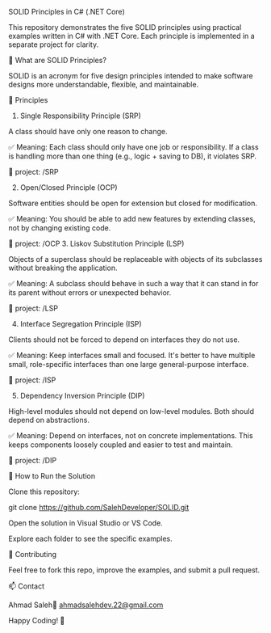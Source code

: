 SOLID Principles in C# (.NET Core)

This repository demonstrates the five SOLID principles using practical examples written in C# with .NET Core. Each principle is implemented in a separate project for clarity.

📌 What are SOLID Principles?

SOLID is an acronym for five design principles intended to make software designs more understandable, flexible, and maintainable.

🧱 Principles

1. Single Responsibility Principle (SRP)

A class should have only one reason to change.

✅ Meaning: Each class should only have one job or responsibility. If a class is handling more than one thing (e.g., logic + saving to DB), it violates SRP.

📁 project: /SRP

2. Open/Closed Principle (OCP)

Software entities should be open for extension but closed for modification.

✅ Meaning: You should be able to add new features by extending classes, not by changing existing code.

📁 project: /OCP
3. Liskov Substitution Principle (LSP)

Objects of a superclass should be replaceable with objects of its subclasses without breaking the application.

✅ Meaning: A subclass should behave in such a way that it can stand in for its parent without errors or unexpected behavior.

📁 project: /LSP

4. Interface Segregation Principle (ISP)

Clients should not be forced to depend on interfaces they do not use.

✅ Meaning: Keep interfaces small and focused. It's better to have multiple small, role-specific interfaces than one large general-purpose interface.

📁 project: /ISP

5. Dependency Inversion Principle (DIP)

High-level modules should not depend on low-level modules. Both should depend on abstractions.

✅ Meaning: Depend on interfaces, not on concrete implementations. This keeps components loosely coupled and easier to test and maintain.

📁 project: /DIP

🧠 How to Run the Solution

Clone this repository:

git clone https://github.com/SalehDeveloper/SOLID.git

Open the solution in Visual Studio or VS Code.

Explore each folder to see the specific examples.

🤝 Contributing

Feel free to fork this repo, improve the examples, and submit a pull request.

📫 Contact

Ahmad Saleh📧 ahmadsalehdev.22@gmail.com

Happy Coding! 🚀
